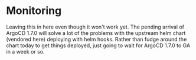 # Monitoring

Leaving this in here even though it won't work yet. The pending arrival of ArgoCD 1.7.0 will solve a lot of the problems with the upstream helm chart (vendored here) deploying with helm hooks.  Rather than fudge around the chart today to get things deployed, just going to wait for ArgoCD 1.7.0 to GA in a week or so.

